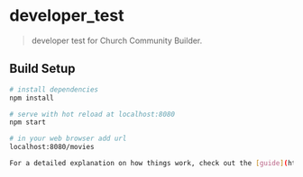 # developer_test

> developer test for Church Community Builder.

## Build Setup

``` bash
# install dependencies
npm install

# serve with hot reload at localhost:8080
npm start

# in your web browser add url
localhost:8080/movies

For a detailed explanation on how things work, check out the [guide](http://vuejs-templates.github.io/webpack/) and [docs for vue-loader](http://vuejs.github.io/vue-loader).
